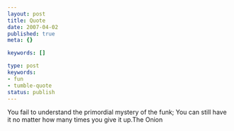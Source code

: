 ```yaml
---
layout: post
title: Quote
date: 2007-04-02
published: true
meta: {}

keywords: []

type: post
keywords:
- fun
- tumble-quote
status: publish
---
```

<!-- blockquote  -->You fail to understand the primordial mystery of the funk; You can still have it no matter how many times you give it up.<!-- endblockquote  -->The Onion
